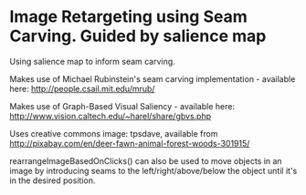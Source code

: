 Image Retargeting using Seam Carving. Guided by salience map
=========================

Using salience map to inform seam carving.

Makes use of Michael Rubinstein's seam carving implementation - available here: http://people.csail.mit.edu/mrub/

Makes use of Graph-Based Visual Saliency - available here: http://www.vision.caltech.edu/~harel/share/gbvs.php

Uses creative commons image: tpsdave, available from http://pixabay.com/en/deer-fawn-animal-forest-woods-301915/


rearrangeImageBasedOnClicks() can also be used to move objects in an image by introducing seams to the left/right/above/below the object until it's in the desired position.